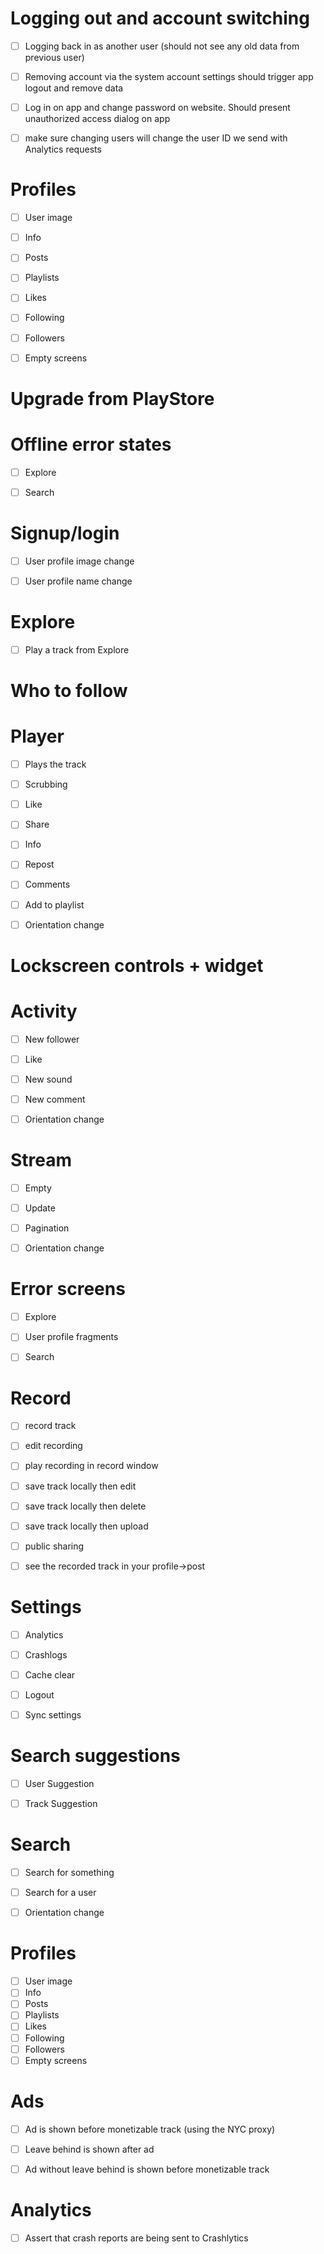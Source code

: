 # Logging out and account switching
- [ ] Logging back in as another user (should not see any old data from previous user)
- [ ] Removing account via the system account settings should trigger app logout and remove data
- [ ] Log in on app and change password on website. Should present unauthorized access dialog on app
- [ ] make sure changing users will change the user ID we send with Analytics requests


# Profiles
- [ ] User image
- [ ] Info
- [ ] Posts
- [ ] Playlists
- [ ] Likes
- [ ] Following
- [ ] Followers
- [ ] Empty screens


# Upgrade from PlayStore


# Offline error states
- [ ] Explore
- [ ] Search


# Signup/login
- [ ] User profile image change
- [ ] User profile name change


# Explore
- [ ] Play a track from Explore


# Who to follow


# Player
- [ ] Plays the track
- [ ] Scrubbing
- [ ] Like
- [ ] Share
- [ ] Info
- [ ] Repost
- [ ] Comments
- [ ] Add to playlist
- [ ] Orientation change


# Lockscreen controls + widget


# Activity
- [ ] New follower
- [ ] Like
- [ ] New sound
- [ ] New comment
- [ ] Orientation change


# Stream
- [ ] Empty
- [ ] Update
- [ ] Pagination
- [ ] Orientation change


# Error screens
- [ ] Explore
- [ ] User profile fragments
- [ ] Search


# Record
- [ ] record track
- [ ] edit recording
- [ ] play recording in record window
- [ ] save track locally then edit
- [ ] save track locally then delete
- [ ] save track locally then upload
- [ ] public sharing
- [ ] see the recorded track in your profile->post


# Settings
- [ ] Analytics
- [ ] Crashlogs
- [ ] Cache clear
- [ ] Logout
- [ ] Sync settings


# Search suggestions
- [ ] User Suggestion
- [ ] Track Suggestion


# Search
- [ ] Search for something
- [ ] Search for a user
- [ ] Orientation change


# Profiles
- [ ] User image
- [ ] Info
- [ ] Posts
- [ ] Playlists
- [ ] Likes
- [ ] Following
- [ ] Followers
- [ ] Empty screens

# Ads
- [ ] Ad is shown before monetizable track (using the NYC proxy)
- [ ] Leave behind is shown after ad
- [ ] Ad without leave behind is shown before monetizable track


# Analytics
- [ ] Assert that crash reports are being sent to Crashlytics
